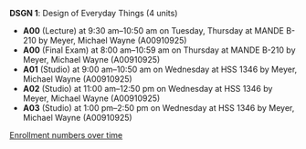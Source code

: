 **DSGN 1**: Design of Everyday Things (4 units)

- **A00** (Lecture) at 9:30 am–10:50 am on Tuesday, Thursday at MANDE B-210 by Meyer, Michael Wayne (A00910925)
- **A00** (Final Exam) at 8:00 am–10:59 am on Thursday at MANDE B-210 by Meyer, Michael Wayne (A00910925)
- **A01** (Studio) at 9:00 am–10:50 am on Wednesday at HSS 1346 by Meyer, Michael Wayne (A00910925)
- **A02** (Studio) at 11:00 am–12:50 pm on Wednesday at HSS 1346 by Meyer, Michael Wayne (A00910925)
- **A03** (Studio) at 1:00 pm–2:50 pm on Wednesday at HSS 1346 by Meyer, Michael Wayne (A00910925)

[Enrollment numbers over time](./DSGN1.tsv)
